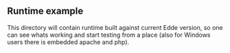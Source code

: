 ## Runtime example

This directory will contain runtime built against current Edde version, so one can see whats
working and start testing from a place (also for Windows users there is embedded apache and php).
